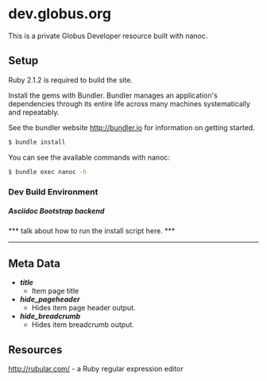 # dev.globus.org

This is a private Globus Developer resource built with nanoc.

## Setup

Ruby 2.1.2 is required to build the site.

Install the gems with Bundler. Bundler manages an application's dependencies through its entire life across many machines systematically and repeatably.

See the bundler website http://bundler.io for information  on getting started.
       

```sh
$ bundle install
```

You can see the available commands with nanoc:

```sh
$ bundle exec nanoc -h
```

### Dev Build Environment
##### Asciidoc Bootstrap backend

*** talk about how to run the install script here. ***


___

## Meta Data
* ***title***
	* Item page title
* ***hide_pageheader***
	* Hides item page header output.
* ***hide_breadcrumb***
	* Hides item breadcrumb output.


## Resources

http://rubular.com/ - a Ruby regular expression editor
